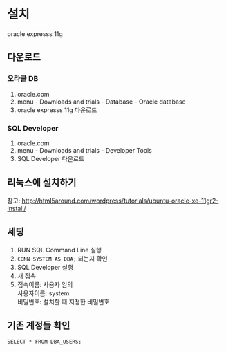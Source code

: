 # 설치
oracle expresss 11g

## 다운로드

### 오라클 DB
1. oracle.com
2. menu - Downloads and trials - Database - Oracle database
3. oracle expresss 11g 다운로드

### SQL Developer
1. oracle.com
2. menu - Downloads and trials - Developer Tools
3. SQL Developer 다운로드

## 리눅스에 설치하기
참고: http://html5around.com/wordpress/tutorials/ubuntu-oracle-xe-11gr2-install/


## 세팅
1. RUN SQL Command Line 실행
2. `CONN SYSTEM AS DBA;` 되는지 확인
3. SQL Developer 실행
4. 새 접속
5. 접속이름: 사용자 임의   
   사용자이름: system    
   비밀번호: 설치할 때 지정한 비밀번호

## 기존 계정들 확인
```
SELECT * FROM DBA_USERS;
```

